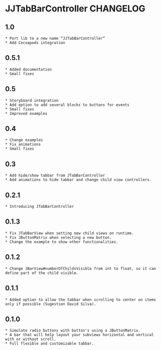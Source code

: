 # JJTabBarController CHANGELOG

## 1.0
	* Port lib to a new name “JJTabBarController”
	* Add Cocoapods integration 

## 0.5.1
	* Added documentation
	* Small fixes

## 0.5
	* Storyboard integration
	* Add option to add several blocks to buttons for events
	* Small fixes
	* Improved examples	 

## 0.4
	* Change examples
	* Fix animations
	* Small fixes

## 0.3
	* Add hide/show tabbar from JTabBarController
	* Add animations to hide tabbar and change child view controllers. 

## 0.2.1
	* Introducing JTabBarController

## 0.1.3
	* Fix JTabBarView when setting new child views on runtime.
	* Fix JButtonMatrix when selecting a new button.
	* Change the example to show other functionalities.

## 0.1.2
	* Change JBarView#numberOfChildsVisible from int to float, so it can define part of the child visible.

## 0.1.1	
	* Added option to allow the tabbar when scrolling to center on items only if possible (Sugestion David Silva). 

## 0.1.0
	* Simulate radio buttons with button's using a JButtonMatrix.
	* A bar that will help layout your subviews horizontal and vertical with or without scroll.
 	* Full flexible and customizable tabbar.
